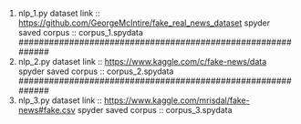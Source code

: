  1) nlp_1.py
 dataset link :: https://github.com/GeorgeMcIntire/fake_real_news_dataset
 spyder saved corpus :: corpus_1.spydata
############################################################
2) nlp_2.py
dataset link :: https://www.kaggle.com/c/fake-news/data
spyder saved corpus :: corpus_2.spydata   
############################################################
3) nlp_3.py
 dataset link :: https://www.kaggle.com/mrisdal/fake-news#fake.csv
 spyder saved corpus :: corpus_3.spydata    
